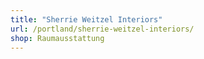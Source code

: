 ```yaml
---
title: "Sherrie Weitzel Interiors"
url: /portland/sherrie-weitzel-interiors/
shop: Raumausstattung
---
```

